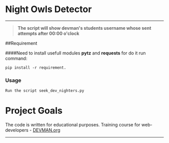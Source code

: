 # Night Owls Detector
____
> **The script will show devman's students username whose sent  attempts after 00:00 o'clock**

##Requirement

####Need to install usefull modules **pytz** and **requests** for do it run command:
```
pip install -r requirement.
```
### Usage
    Run the script seek_dev_nighters.py

# Project Goals

The code is written for educational purposes. Training course for web-developers - [DEVMAN.org](https://devman.org)
____


